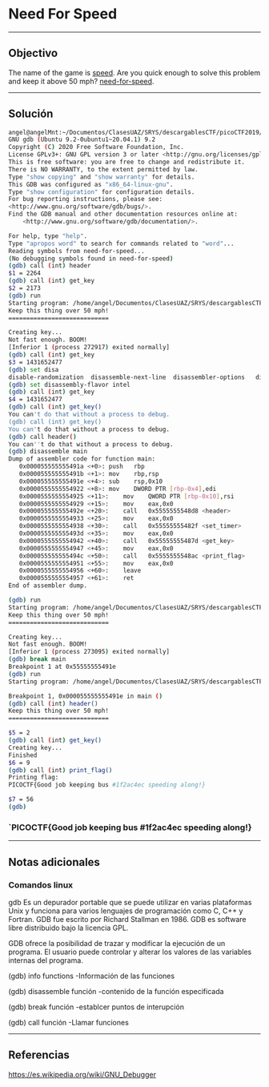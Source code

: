 # Need For Speed
---
## Objectivo
The name of the game is [speed](https://www.youtube.com/watch?v=8piqd2BWeGI). Are you quick enough to solve this problem and keep it above 50 mph? [need-for-speed](https://jupiter.challenges.picoctf.org/static/f9abc386dfb1309e687344783f208b20/need-for-speed).

---
## Solución
```sh
angel@angelMnt:~/Documentos/ClasesUAZ/SRYS/descargablesCTF/picoCTF2019/Reversing$ gdb need-for-speed
GNU gdb (Ubuntu 9.2-0ubuntu1~20.04.1) 9.2
Copyright (C) 2020 Free Software Foundation, Inc.
License GPLv3+: GNU GPL version 3 or later <http://gnu.org/licenses/gpl.html>
This is free software: you are free to change and redistribute it.
There is NO WARRANTY, to the extent permitted by law.
Type "show copying" and "show warranty" for details.
This GDB was configured as "x86_64-linux-gnu".
Type "show configuration" for configuration details.
For bug reporting instructions, please see:
<http://www.gnu.org/software/gdb/bugs/>.
Find the GDB manual and other documentation resources online at:
    <http://www.gnu.org/software/gdb/documentation/>.

For help, type "help".
Type "apropos word" to search for commands related to "word"...
Reading symbols from need-for-speed...
(No debugging symbols found in need-for-speed)
(gdb) call (int) header
$1 = 2264
(gdb) call (int) get_key
$2 = 2173
(gdb) run
Starting program: /home/angel/Documentos/ClasesUAZ/SRYS/descargablesCTF/picoCTF2019/Reversing/need-for-speed 
Keep this thing over 50 mph!
============================

Creating key...
Not fast enough. BOOM!
[Inferior 1 (process 272917) exited normally]
(gdb) call (int) get_key
$3 = 1431652477
(gdb) set disa
disable-randomization  disassemble-next-line  disassembler-options   disassembly-flavor     
(gdb) set disassembly-flavor intel
(gdb) call (int) get_key
$4 = 1431652477
(gdb) call (int) get_key()
You can't do that without a process to debug.
(gdb) call (int) get_key()
You can't do that without a process to debug.
(gdb) call header()
You can''t do that without a process to debug.
(gdb) disassemble main
Dump of assembler code for function main:
   0x000055555555491a <+0>:	push   rbp
   0x000055555555491b <+1>:	mov    rbp,rsp
   0x000055555555491e <+4>:	sub    rsp,0x10
   0x0000555555554922 <+8>:	mov    DWORD PTR [rbp-0x4],edi
   0x0000555555554925 <+11>:	mov    QWORD PTR [rbp-0x10],rsi
   0x0000555555554929 <+15>:	mov    eax,0x0
   0x000055555555492e <+20>:	call   0x5555555548d8 <header>
   0x0000555555554933 <+25>:	mov    eax,0x0
   0x0000555555554938 <+30>:	call   0x55555555482f <set_timer>
   0x000055555555493d <+35>:	mov    eax,0x0
   0x0000555555554942 <+40>:	call   0x55555555487d <get_key>
   0x0000555555554947 <+45>:	mov    eax,0x0
   0x000055555555494c <+50>:	call   0x5555555548ac <print_flag>
   0x0000555555554951 <+55>:	mov    eax,0x0
   0x0000555555554956 <+60>:	leave  
   0x0000555555554957 <+61>:	ret    
End of assembler dump.

(gdb) run
Starting program: /home/angel/Documentos/ClasesUAZ/SRYS/descargablesCTF/picoCTF2019/Reversing/need-for-speed 
Keep this thing over 50 mph!
============================

Creating key...
Not fast enough. BOOM!
[Inferior 1 (process 273095) exited normally]
(gdb) break main
Breakpoint 1 at 0x55555555491e
(gdb) run
Starting program: /home/angel/Documentos/ClasesUAZ/SRYS/descargablesCTF/picoCTF2019/Reversing/need-for-speed 

Breakpoint 1, 0x000055555555491e in main ()
(gdb) call (int) header()
Keep this thing over 50 mph!
============================

$5 = 2
(gdb) call (int) get_key()
Creating key...
Finished
$6 = 9
(gdb) call (int) print_flag()
Printing flag:
PICOCTF{Good job keeping bus #1f2ac4ec speeding along!}

$7 = 56
(gdb) 

```

### `PICOCTF{Good job keeping bus #1f2ac4ec speeding along!}


---
## Notas adicionales
### Comandos linux

gdb
Es un depurador portable que se puede utilizar en varias plataformas Unix y funciona para varios lenguajes de programación como C, C++ y Fortran. GDB fue escrito por Richard Stallman en 1986. GDB es software libre distribuido bajo la licencia GPL.

GDB ofrece la posibilidad de trazar y modificar la ejecución de un programa. El usuario puede controlar y alterar los valores de las variables internas del programa.

(gdb) info functions 
-Información de las funciones

(gdb) disassemble función
-contenido de la función especificada

(gdb) break función
-establcer puntos de interupción

(gdb) call función
-Llamar funciones

---
## Referencias

https://es.wikipedia.org/wiki/GNU_Debugger
